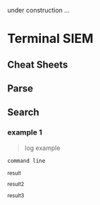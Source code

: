 under construction ...

# **Terminal SIEM**

## **Cheat Sheets**

## Parse

## Search

### example 1

> log example

``` 
command line
```
<sup>
  
result
  
result2

result3

</sup>
